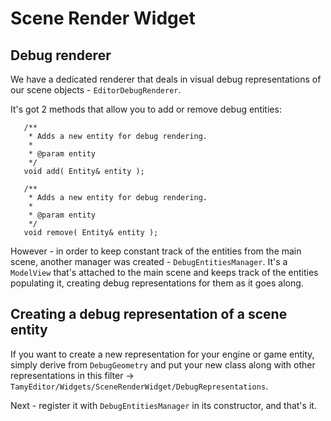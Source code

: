 # Scene Render Widget #

## Debug renderer ##

We have a dedicated renderer that deals in visual debug representations of our scene objects - `EditorDebugRenderer`.

It's got 2 methods that allow you to add or remove debug entities:

```
   /**
    * Adds a new entity for debug rendering.
    *
    * @param entity
    */
   void add( Entity& entity );

   /**
    * Adds a new entity for debug rendering.
    *
    * @param entity
    */
   void remove( Entity& entity );
```


However - in order to keep constant track of the entities from the main scene, another manager was created - `DebugEntitiesManager`.
It's a `ModelView` that's attached to the main scene and keeps track of the entities populating it, creating debug representations for them as it goes along.

## Creating a debug representation of a scene entity ##

If you want to create a new representation for your engine or game entity, simply derive from `DebugGeometry` and put your new class along with other representations in this filter -> `TamyEditor/Widgets/SceneRenderWidget/DebugRepresentations`.

Next - register it with `DebugEntitiesManager` in its constructor, and that's it.